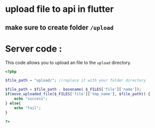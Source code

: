 # upload file to api in flutter
## make sure to create folder `/upload` 


# Server code : 

This code allows you to upload an file to the `upload` directory.

```php
<?php

$file_path = "upload/"; //replace it with your folder directory

$file_path = $file_path . basename( $_FILES['file']['name']);
if(move_uploaded_file($_FILES['file']['tmp_name'], $file_path)) {
    echo "success";
} else{
    echo "fail";
}

?>

